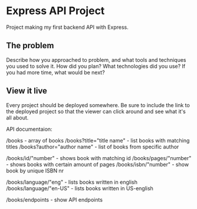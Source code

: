 # Express API Project

Project making my first backend API with Express.

## The problem

Describe how you approached to problem, and what tools and techniques you used to solve it. How did you plan? What technologies did you use? If you had more time, what would be next?

## View it live

Every project should be deployed somewhere. Be sure to include the link to the deployed project so that the viewer can click around and see what it's all about.

API documentaion:

/books - array of books
/books?title="title name" - list books with matching titles
/books?author="author name" - list of books from specific author

/books/id/"number" - shows book with matching id
/books/pages/"number" - shows books with certain amount of pages
/books/isbn/"number" - show book by unique ISBN nr

/books/language/"eng" - lists books written in english
/books/language/"en-US" - lists books written in US-english

/books/endpoints - show API endpoints
